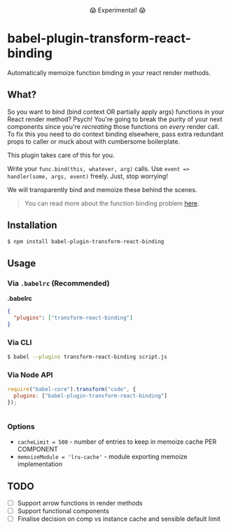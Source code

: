 <p align="center">
  😱 Experimental! 😱
</p>

# babel-plugin-transform-react-binding

Automatically memoize function binding in your react render methods.

## What?

So you want to bind (bind context OR partially apply args) functions in your React
render method? Psych! You're going to break the purity of your next components since
you're *recreating* those functions on *every* render call. To fix this you need to
do context binding elsewhere, pass extra redundant props to caller or muck about with
cumbersome boilerplate.

This plugin takes care of this for you.

Write your `func.bind(this, whatever, arg)` calls. Use `event => handler(some, args, event)`
freely. Just, stop worrying!

We will transparently bind and memoize these behind the scenes.

> You can read more about the function binding problem [here](https://medium.com/@roman01la/avoid-partial-application-in-react-components-3c9e36d7f735#.6188frv1b).

## Installation

```sh
$ npm install babel-plugin-transform-react-binding
```

## Usage

### Via `.babelrc` (Recommended)

**.babelrc**

```json
{
  "plugins": ["transform-react-binding"]
}
```

### Via CLI

```sh
$ babel --plugins transform-react-binding script.js
```

### Via Node API

```javascript
require("babel-core").transform("code", {
  plugins: ["babel-plugin-transform-react-binding"]
});



```

### Options

- `cacheLimit = 500` - number of entries to keep in memoize cache PER COMPONENT
- `memoizeModule = 'lru-cache'` - module exporting memoize implementation

## TODO

- [ ] Support arrow functions in render methods
- [ ] Support functional components
- [ ] Finalise decision on comp vs instance cache and sensible default limit
